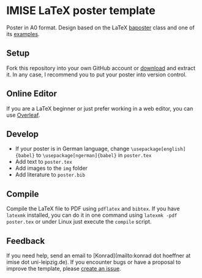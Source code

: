 # IMISE LaTeX poster template
Poster in A0 format.
Design based on the LaTeX [baposter](https://github.com/mloesch/baposter) class and one of its [examples](https://github.com/mloesch/baposter/tree/master/examples/graphtrack).

## Setup
Fork this repository into your own GitHub account or [download](https://github.com/IMISE/imise-poster/archive/refs/heads/master.zip) and extract it.
In any case, I recommend you to put your poster into version control.

## Online Editor
If you are a LaTeX beginner or just prefer working in a web editor, you can use [Overleaf](https://www.overleaf.com/).

## Develop
* If your poster is in German language, change `\usepackage[english]{babel}` to `\usepackage[ngerman]{babel}` in `poster.tex`
* Add text to `poster.tex`
* Add images to the `img` folder
* Add literature to `poster.bib`

## Compile
Compile the LaTeX file to PDF using `pdflatex` and `bibtex`.
If you have `latexmk` installed, you can do it in one command using `latexmk -pdf poster.tex` or under Linux just execute the `compile` script.

## Feedback
If you need help, send an email to [Konrad](mailto:konrad dot hoeffner at imise dot uni-leipzig.de).
If you encounter bugs or have a proposal to improve the template, please [create an issue](https://github.com/IMISE/imise-poster/issues/new).

